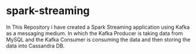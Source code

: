 # spark-streaming
In This Repository i have created a Spark Streaming application using Kafka as a messaging medium. In which the Kafka Producer is taking data from MySQL and the Kafka Consumer is consuming the data and then storing the data into Cassandra DB.

